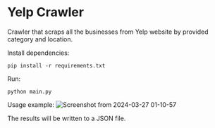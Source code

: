 # Yelp Crawler

Crawler that scraps all the businesses from Yelp website by provided category and location.

Install dependencies:
```
pip install -r requirements.txt
```

Run:
```
python main.py
```

Usage example:
![Screenshot from 2024-03-27 01-10-57](https://github.com/yulianrudenko/yelp-crawler/assets/88377969/68316620-ff34-4819-9473-cc0cd992b940)

The results will be written to a JSON file.
